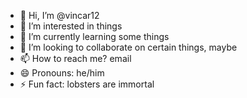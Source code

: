 - 👋 Hi, I’m @vincar12
- 👀 I’m interested in things
- 🌱 I’m currently learning some things
- 💞️ I’m looking to collaborate on certain things, maybe
- 📫 How to reach me? email
- 😄 Pronouns: he/him
- ⚡ Fun fact: lobsters are immortal

<!---
vincar12/vincar12 is a ✨ special ✨ repository because its `README.md` (this file) appears on your GitHub profile.
You can click the Preview link to take a look at your changes.
--->
